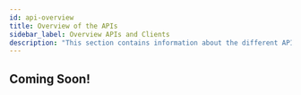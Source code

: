 ```yaml
---
id: api-overview
title: Overview of the APIs
sidebar_label: Overview APIs and Clients
description: "This section contains information about the different APIs and Clients to use with Miranum."
---
```


## Coming Soon! 